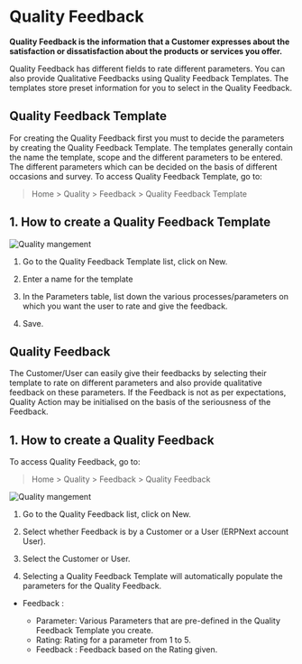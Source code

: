 <!-- add-breadcrumbs -->
# Quality Feedback

**Quality Feedback is the information that a Customer expresses about the satisfaction or dissatisfaction about the products or services you offer.**

Quality Feedback has different fields to rate different parameters. You can also provide Qualitative Feedbacks using Quality Feedback Templates. The templates store preset information for you to select in the Quality Feedback.

## Quality Feedback Template

 For creating the Quality Feedback first you must to decide the parameters by creating the Quality Feedback Template. The templates generally contain the name the template, scope and the different parameters to be entered. The different parameters which can be decided on the basis of different occasions and survey.
To access Quality Feedback Template, go to:
> Home > Quality > Feedback > Quality Feedback Template
## 1. How to create a Quality Feedback Template

 <img class="screenshot" alt="Quality mangement" src="{{docs_base_url}}/assets/img/quality-management/template.gif">

1. Go to the Quality Feedback Template list, click on New.

1. Enter a name for the template

1. In the Parameters table, list down the various processes/parameters on which you want the user to rate and give the feedback.
1. Save.

## Quality Feedback

 The Customer/User can easily give their feedbacks by selecting their template to rate on different parameters and also provide qualitative feedback on these parameters.
 If the Feedback is not as per expectations, Quality Action may be initialised on the basis of the seriousness of the Feedback.

## 1. How to create a Quality Feedback
To access Quality Feedback, go to:
> Home > Quality > Feedback > Quality Feedback
 <img class="screenshot" alt="Quality mangement" src="{{docs_base_url}}/assets/img/quality-management/feedback.gif">

1. Go to the Quality Feedback list, click on New.
1. Select whether Feedback is by a Customer or a User (ERPNext account User).

1. Select the Customer or User.

1. Selecting a Quality Feedback Template will automatically populate the parameters for the Quality Feedback.

 * Feedback :

    - Parameter: Various Parameters that are pre-defined in the Quality Feedback Template you create.
    - Rating: Rating for a parameter from 1 to 5.
    - Feedback : Feedback based on the Rating given.
